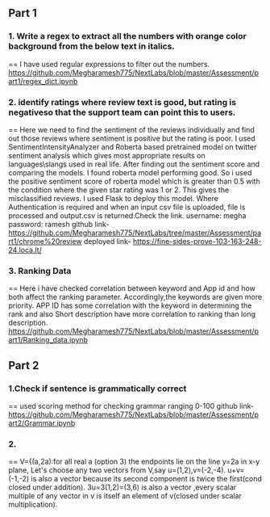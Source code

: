 ## Part 1
### 1. Write a regex to extract all the numbers with orange color background from the below text in italics.
== I have used regular expressions to filter out the numbers.
   https://github.com/Megharamesh775/NextLabs/blob/master/Assessment/part1/regex_dict.ipynb

### 2. identify ratings where review text is good, but rating is negativeso that the support team can point this to users.
==  Here we need to find the sentiment of the reviews individually and find out those reviews where sentiment is positive but the rating is poor. 
    I used SentimentIntensityAnalyzer and Roberta based pretrained model on twitter sentiment analysis which gives most appropriate results on
    languages\slangs used in real life. After finding out the sentiment score and comparing the models. I found roberta model performing good.
    So i used the positive sentiment score of roberta model which is greater than 0.5 with the condition where the given star rating was 1 or 2.
    This gives the misclassified reviews. I used Flask to deploy this model. Where Authentication is required and when an input csv file is uploaded,
    file is processed and output.csv is returned.Check the link.
    username: megha
    password: ramesh
    github link- https://github.com/Megharamesh775/NextLabs/tree/master/Assessment/part1/chrome%20review
    deployed link- https://fine-sides-prove-103-163-248-24.loca.lt/
   
### 3. Ranking Data
==  Here i have checked correlation between keyword and App id and how both affect the ranking parameter.
    Accordingly,the keywords are given more priority. APP ID has some correlation with the keyword in determining the rank and also Short description 
    have more correlation to ranking than long description.
    https://github.com/Megharamesh775/NextLabs/blob/master/Assessment/part1/Ranking_data.ipynb
   
## Part 2

### 1.Check if sentence is grammatically correct
==   used scoring method for checking grammar ranging 0-100 github link- https://github.com/Megharamesh775/NextLabs/blob/master/Assessment/part2/Grammar.ipynb

### 2.
==  V={(a,2a):for all real a (option 3)
    the endpoints lie on the line y=2a in x-y plane, Let's choose any two vectors from V,say u=(1,2),v=(-2,-4).
    u+v=(-1,-2) is also a vector because its second component is twice the first(cond closed under addition).
    3u=3(1,2)=(3,6) is also a vector ,every scalar multiple of any vector in v is itself an element of v(closed under scalar multiplication).
    
